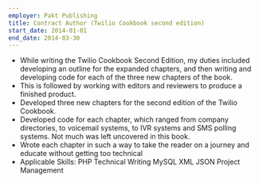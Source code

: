 ```yaml
---
employer: Pakt Publishing
title: Contract Author (Twilio Cookbook second edition)
start_date: 2014-01-01
end_date: 2014-03-30
---
```


- While writing the Twilio Cookbook Second Edition, my duties included developing an outline for the expanded chapters, and then writing and developing code for each of the three new chapters of the book.
- This is followed by working with editors and reviewers to produce a finished product.
- Developed three new chapters for the second edition of the Twilio Cookbook.
- Developed code for each chapter, which ranged from company directories, to voicemail systems, to IVR systems and SMS polling systems. Not much was left uncovered in this book.
- Wrote each chapter in such a way to take the reader on a journey and educate without getting too technical
- Applicable Skills: PHP  Technical Writing  MySQL  XML  JSON  Project Management
